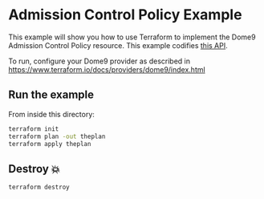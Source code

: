 # Admission Control Policy Example

This example will show you how to use Terraform to implement the Dome9 Admission Control Policy resource.
This example codifies [this API](https://api-v2-docs.dome9.com/#dome9-api-KubernetesAdmissionControl).

To run, configure your Dome9 provider as described in https://www.terraform.io/docs/providers/dome9/index.html

## Run the example

From inside this directory:

```bash
terraform init
terraform plan -out theplan
terraform apply theplan
```

## Destroy 💥

```bash
terraform destroy
```
